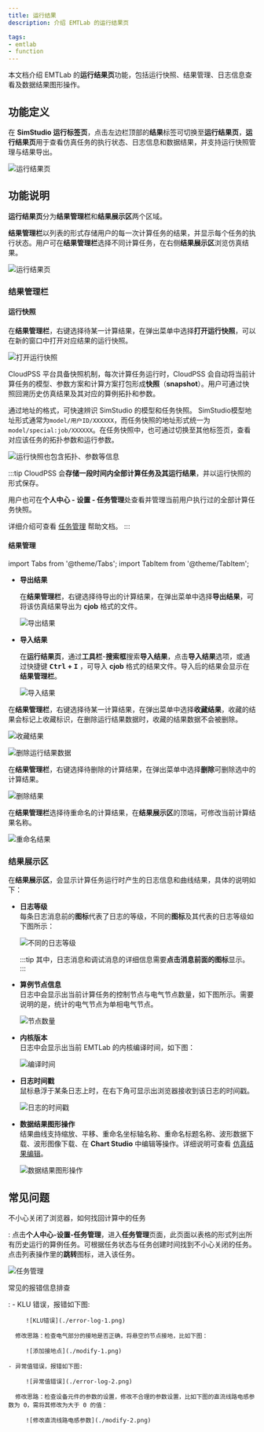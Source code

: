 ```yaml
---
title: 运行结果
description: 介绍 EMTLab 的运行结果页

tags:
- emtlab
- function
---
```

本文档介绍 EMTLab 的**运行结果页**功能，包括运行快照、结果管理、日志信息查看及数据结果图形操作。

## 功能定义
在 **SimStudio 运行标签页**，点击左边栏顶部的**结果**标签可切换至**运行结果页**，**运行结果页**用于查看仿真任务的执行状态、日志信息和数据结果，并支持运行快照管理与结果导出。

![运行结果页](./run-results.png)

## 功能说明
**运行结果页**分为**结果管理栏**和**结果展示区**两个区域。

**结果管理栏**以列表的形式存储用户的每一次计算任务的结果，并显示每个任务的执行状态。用户可在**结果管理栏**选择不同计算任务，在右侧**结果展示区**浏览仿真结果。

![运行结果页](./run-results-1.png)

### 结果管理栏

#### 运行快照
在**结果管理栏**，右键选择待某一计算结果，在弹出菜单中选择**打开运行快照**，可以在新的窗口中打开对应结果的运行快照。

![打开运行快照](./task-snapshot.png)

CloudPSS 平台具备快照机制，每次计算任务运行时，CloudPSS 会自动将当前计算任务的模型、参数方案和计算方案打包形成**快照**（**snapshot**）。用户可通过快照回溯历史仿真结果及其对应的算例拓扑和参数。

通过地址的格式，可快速辨识 SimStudio 的模型和任务快照。
SimStudio模型地址形式通常为`model/用户ID/XXXXXX`，而任务快照的地址形式统一为`model/special:job/XXXXXX`。在任务快照中，也可通过切换至其他标签页，查看对应该任务的拓扑参数和运行参数。

![运行快照也包含拓扑、参数等信息](./task-snapshot-canvas.png)


:::tip
CloudPSS 会**存储一段时间内全部计算任务及其运行结果**，并以运行快照的形式保存。

用户也可在**个人中心 - 设置 - 任务管理**处查看并管理当前用户执行过的全部计算任务快照。

详细介绍可查看 [任务管理](../../../50-user-center/40-general-account-settings/50-task-management/index.md) 帮助文档。
:::

#### 结果管理

import Tabs from '@theme/Tabs';
import TabItem from '@theme/TabItem';

<Tabs>
<TabItem value="manage1" label="导出与导入结果">

- **导出结果** 

   在**结果管理栏**，右键选择待导出的计算结果，在弹出菜单中选择**导出结果**，可将该仿真结果导出为 **cjob** 格式的文件。

   ![导出结果](./export-result.png)

- **导入结果**  

   在**运行结果页**，通过**工具栏**-**搜索框**搜索**导入结果**，点击**导入结果**选项，或通过快捷键 **<kbd>Ctrl</kbd> + <kbd>I</kbd>** ，可导入 **cjob** 格式的结果文件。导入后的结果会显示在**结果管理栏**。

   ![导入结果](./import-result.png)

</TabItem>

<TabItem value="manage2" label="收藏结果">

在**结果管理栏**，右键选择待某一计算结果，在弹出菜单中选择**收藏结果**，收藏的结果会标记上收藏标识，在删除运行结果数据时，收藏的结果数据不会被删除。

![收藏结果](./collection-result.png)

![删除运行结果数据](./collection-result-1.png)

</TabItem>

<TabItem value="manage3" label="删除结果">

在**结果管理栏**，右键选择待删除的计算结果，在弹出菜单中选择**删除**可删除选中的计算结果。

![删除结果](./delete-result.png)

</TabItem>

<TabItem value="manage4" label="重命名结果">

在**结果管理栏**选择待重命名的计算结果，在**结果展示区**的顶端，可修改当前计算结果名称。

![重命名结果](./renamed-result.png)

</TabItem>
</Tabs>

### 结果展示区

在**结果展示区**，会显示计算任务运行时产生的日志信息和曲线结果，具体的说明如下：

- **日志等级**  
   每条日志消息前的**图标**代表了日志的等级，不同的**图标**及其代表的日志等级如下图所示：

   ![不同的日志等级](./log-level.png)

   :::tip 
   其中，日志消息和调试消息的详细信息需要**点击消息前面的图标**显示。
   :::

- **算例节点信息**  
   日志中会显示出当前计算任务的控制节点与电气节点数量，如下图所示。需要说明的是，统计的电气节点为单相电气节点。

   ![节点数量](./nodes.png)

   

- **内核版本**  
   日志中会显示出当前 EMTLab 的内核编译时间，如下图：

   ![编译时间](./build-time.png)


- **日志时间戳**  
   鼠标悬浮于某条日志上时，在右下角可显示出浏览器接收到该日志的时间戳。

   ![日志的时间戳](./log-timestamp.png)

- **数据结果图形操作**  
   结果曲线支持缩放、平移、重命名坐标轴名称、重命名标题名称、波形数据下载、波形图像下载、在 **Chart Studio** 中编辑等操作。详细说明可查看 [仿真结果编辑](../30-meters-and-outputs/index.md#仿真结果编辑)。
   
   ![数据结果图形操作](./result-graphic-operation.png)

   

## 常见问题

不小心关闭了浏览器，如何找回计算中的任务

: 
   点击**个人中心-设置-任务管理**，进入**任务管理**页面，此页面以表格的形式列出所有历史运行的算例任务。可根据任务状态与任务创建时间找到不小心关闭的任务。点击列表操作里的**跳转**图标，进入该任务。

   ![任务管理](./results-management.png)

常见的报错信息排查

: 
    - KLU 错误，报错如下图:

         ![KLU错误](./error-log-1.png)  
      
      修改思路：检查电气部分的接地是否正确，将悬空的节点接地，比如下图：

         ![添加接地点](./modify-1.png)
   
    - 异常值错误，报错如下图:

         ![异常值错误](./error-log-2.png)
      
      修改思路：检查设备元件的参数的设置，修改不合理的参数设置，比如下图的直流线路电感参数为 0，需将其修改为大于 0 的值：

         ![修改直流线路电感参数](./modify-2.png)
